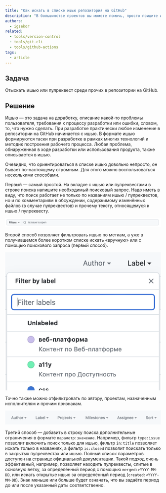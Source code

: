 ```yaml
---
title: "Как искать в списке ишью репозитория на GitHub"
description: "В большинстве проектов вы можете помочь, просто поищите ишью, подходящее вам."
authors:
  - igsekor
related:
  - tools/version-control
  - tools/git-cli
  - tools/github-actions
tags:
  - article
---
```


## Задача

Отыскать ишью или пулреквест среди прочих в репозитории на GitHub.

## Решение

Ишью — это задача на доработку, описание какой-то проблемы пользователя, требования к процессу разработки или ошибки, словом, то, что нужно сделать. При разработке практически любое изменение в репозитории на GitHub начинается с ишью. В формате ишью формируются таски при разработке в рамках многих технологий и методик построения рабочего процесса. Любая проблема, обнаруженная в ходе разработки или использования продукта, также описывается в ишью.

Очевидно, что ориентироваться в списке ишью довольно непросто, он бывает по-настоящему огромным. Для этого можно воспользоваться несколькими способами.

Первый — самый простой. На вкладке с ишью или пулреквестами в строке поиска напишите необходимый поисковый запрос. Надо иметь в виду, что поиск работает не только по названиям ишью / пулреквестов, но и по комментариям в обсуждении, содержимому изменённых файлов (в случае пулреквестов) и прочему тексту, относящемуся к ишью / пулреквесту.

![Поисковая строка на странице со списком ишью. Описание выше.](images/search-field.png)

Второй способ позволяет фильтровать ишью по меткам, а уже в получившемся более коротком списке искать «вручную» или с помощью поискового запроса (первый способ).

![Фильтрация по меткам. Описание выше.](images/filter-labels.png)

Точно также можно отфильтровать по автору, проектам, назначенным исполнителям и прочим признакам.

![Список стандартных признаков для фильтрации ишью. Описание выше.](images/filter-list.png)

Третий способ — добавить в строку поиска дополнительные ограничения в формате `параметр:значение`. Например, фильтр `type:issue` позволит включить поиск только для ишью, фильтр `in:title` позволяет искать только в названиях, а фильтр `is:closed` позволит поискать только в закрытых пулреквестах или ишью. Полный список параметров доступен [на странице официальной документации](https://docs.github.com/en/search-github/searching-on-github/searching-issues-and-pull-requests). Такой подход очень эффективный, например, позволяет находить пулреквесты, слитые в основную ветку, за определённый период с помощью `merged:>YYYY-MM-DD`, или искать открытые ишью за определённый период (`created:<YYYY-MM-DD`). Знак меньше или больше будет означать, что вы задаёте период до или после указанный даты соответственно.
